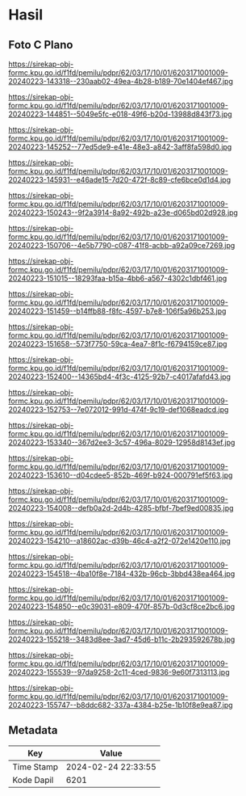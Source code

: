 # Hasil

## Foto C Plano

https://sirekap-obj-formc.kpu.go.id/f1fd/pemilu/pdpr/62/03/17/10/01/6203171001009-20240223-143318--230aab02-49ea-4b28-b189-70e1404ef467.jpg

https://sirekap-obj-formc.kpu.go.id/f1fd/pemilu/pdpr/62/03/17/10/01/6203171001009-20240223-144851--5049e5fc-e018-49f6-b20d-13988d843f73.jpg

https://sirekap-obj-formc.kpu.go.id/f1fd/pemilu/pdpr/62/03/17/10/01/6203171001009-20240223-145252--77ed5de9-e41e-48e3-a842-3aff8fa598d0.jpg

https://sirekap-obj-formc.kpu.go.id/f1fd/pemilu/pdpr/62/03/17/10/01/6203171001009-20240223-145931--e46ade15-7d20-472f-8c89-cfe6bce0d1d4.jpg

https://sirekap-obj-formc.kpu.go.id/f1fd/pemilu/pdpr/62/03/17/10/01/6203171001009-20240223-150243--9f2a3914-8a92-492b-a23e-d065bd02d928.jpg

https://sirekap-obj-formc.kpu.go.id/f1fd/pemilu/pdpr/62/03/17/10/01/6203171001009-20240223-150706--4e5b7790-c087-41f8-acbb-a92a09ce7269.jpg

https://sirekap-obj-formc.kpu.go.id/f1fd/pemilu/pdpr/62/03/17/10/01/6203171001009-20240223-151015--18293faa-b15a-4bb6-a567-4302c1dbf461.jpg

https://sirekap-obj-formc.kpu.go.id/f1fd/pemilu/pdpr/62/03/17/10/01/6203171001009-20240223-151459--b14ffb88-f8fc-4597-b7e8-106f5a96b253.jpg

https://sirekap-obj-formc.kpu.go.id/f1fd/pemilu/pdpr/62/03/17/10/01/6203171001009-20240223-151658--573f7750-59ca-4ea7-8f1c-f6794159ce87.jpg

https://sirekap-obj-formc.kpu.go.id/f1fd/pemilu/pdpr/62/03/17/10/01/6203171001009-20240223-152400--14365bd4-4f3c-4125-92b7-c4017afafd43.jpg

https://sirekap-obj-formc.kpu.go.id/f1fd/pemilu/pdpr/62/03/17/10/01/6203171001009-20240223-152753--7e072012-991d-474f-9c19-def1068eadcd.jpg

https://sirekap-obj-formc.kpu.go.id/f1fd/pemilu/pdpr/62/03/17/10/01/6203171001009-20240223-153340--367d2ee3-3c57-496a-8029-12958d8143ef.jpg

https://sirekap-obj-formc.kpu.go.id/f1fd/pemilu/pdpr/62/03/17/10/01/6203171001009-20240223-153610--d04cdee5-852b-469f-b924-000791ef5f63.jpg

https://sirekap-obj-formc.kpu.go.id/f1fd/pemilu/pdpr/62/03/17/10/01/6203171001009-20240223-154008--defb0a2d-2d4b-4285-bfbf-7bef9ed00835.jpg

https://sirekap-obj-formc.kpu.go.id/f1fd/pemilu/pdpr/62/03/17/10/01/6203171001009-20240223-154210--a18602ac-d39b-46c4-a2f2-072e1420e110.jpg

https://sirekap-obj-formc.kpu.go.id/f1fd/pemilu/pdpr/62/03/17/10/01/6203171001009-20240223-154518--4ba10f8e-7184-432b-96cb-3bbd438ea464.jpg

https://sirekap-obj-formc.kpu.go.id/f1fd/pemilu/pdpr/62/03/17/10/01/6203171001009-20240223-154850--e0c39031-e809-470f-857b-0d3cf8ce2bc6.jpg

https://sirekap-obj-formc.kpu.go.id/f1fd/pemilu/pdpr/62/03/17/10/01/6203171001009-20240223-155218--3483d8ee-3ad7-45d6-b11c-2b293592678b.jpg

https://sirekap-obj-formc.kpu.go.id/f1fd/pemilu/pdpr/62/03/17/10/01/6203171001009-20240223-155539--97da9258-2c11-4ced-9836-9e60f7313113.jpg

https://sirekap-obj-formc.kpu.go.id/f1fd/pemilu/pdpr/62/03/17/10/01/6203171001009-20240223-155747--b8ddc682-337a-4384-b25e-1b10f8e9ea87.jpg


## Metadata

| Key        | Value               |
| ---------- | ------------------- |
| Time Stamp | 2024-02-24 22:33:55 |
| Kode Dapil | 6201                |



